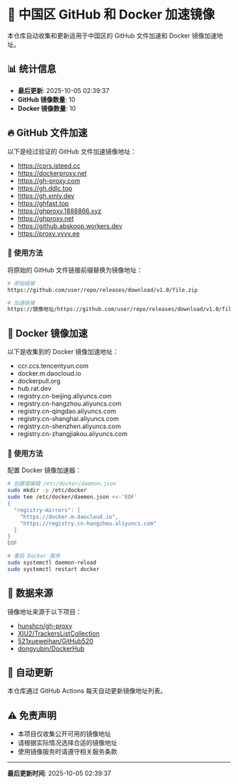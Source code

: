 # 🚀 中国区 GitHub 和 Docker 加速镜像

本仓库自动收集和更新适用于中国区的 GitHub 文件加速和 Docker 镜像加速地址。

## 📊 统计信息

- **最后更新**: 2025-10-05 02:39:37
- **GitHub 镜像数量**: 10
- **Docker 镜像数量**: 10

## 🔥 GitHub 文件加速

以下是经过验证的 GitHub 文件加速镜像地址：

- https://cors.isteed.cc
- https://dockerproxy.net
- https://gh-proxy.com
- https://gh.ddlc.top
- https://gh.xmly.dev
- https://ghfast.top
- https://ghproxy.1888866.xyz
- https://ghproxy.net
- https://github.abskoop.workers.dev
- https://proxy.vvvv.ee

### 📖 使用方法

将原始的 GitHub 文件链接前缀替换为镜像地址：

```bash
# 原始链接
https://github.com/user/repo/releases/download/v1.0/file.zip

# 加速链接
https://镜像地址/https://github.com/user/repo/releases/download/v1.0/file.zip
```

## 🐳 Docker 镜像加速

以下是收集到的 Docker 镜像加速地址：

- ccr.ccs.tencentyun.com
- docker.m.daocloud.io
- dockerpull.org
- hub.rat.dev
- registry.cn-beijing.aliyuncs.com
- registry.cn-hangzhou.aliyuncs.com
- registry.cn-qingdao.aliyuncs.com
- registry.cn-shanghai.aliyuncs.com
- registry.cn-shenzhen.aliyuncs.com
- registry.cn-zhangjiakou.aliyuncs.com

### 📖 使用方法

配置 Docker 镜像加速器：

```bash
# 创建或编辑 /etc/docker/daemon.json
sudo mkdir -p /etc/docker
sudo tee /etc/docker/daemon.json <<-'EOF'
{
  "registry-mirrors": [
    "https://docker.m.daocloud.io",
    "https://registry.cn-hangzhou.aliyuncs.com"
  ]
}
EOF

# 重启 Docker 服务
sudo systemctl daemon-reload
sudo systemctl restart docker
```

## 📝 数据来源

镜像地址来源于以下项目：

- [hunshcn/gh-proxy](https://github.com/hunshcn/gh-proxy)
- [XIU2/TrackersListCollection](https://github.com/XIU2/TrackersListCollection)
- [521xueweihan/GitHub520](https://github.com/521xueweihan/GitHub520)
- [dongyubin/DockerHub](https://github.com/dongyubin/DockerHub)

## 🔄 自动更新

本仓库通过 GitHub Actions 每天自动更新镜像地址列表。

## ⚠️ 免责声明

- 本项目仅收集公开可用的镜像地址
- 请根据实际情况选择合适的镜像地址
- 使用镜像服务时请遵守相关服务条款

---

**最后更新时间**: 2025-10-05 02:39:37
